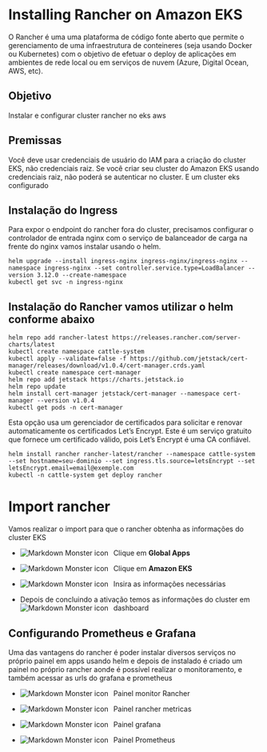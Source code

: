 # Installing Rancher on Amazon EKS

O Rancher é uma uma plataforma de código fonte aberto que permite o gerenciamento de uma infraestrutura de conteineres (seja usando Docker ou Kubernetes) com o objetivo de efetuar o deploy de aplicações em ambientes de rede local ou em serviços de nuvem (Azure, Digital Ocean, AWS, etc).

## Objetivo
Instalar e configurar cluster rancher no eks aws

## Premissas
Você deve usar credenciais de usuário do IAM para a criação do cluster EKS, não credenciais raiz. Se você criar seu cluster do Amazon EKS usando credenciais raiz, não poderá se autenticar no cluster.
E um cluster eks configurado

## Instalação do Ingress
Para expor o endpoint do rancher fora do cluster, precisamos configurar o controlador de entrada nginx com o serviço de balanceador de carga na frente do nginx vamos instalar usando o helm.
```
helm upgrade --install ingress-nginx ingress-nginx/ingress-nginx --namespace ingress-nginx --set controller.service.type=LoadBalancer --version 3.12.0 --create-namespace
kubectl get svc -n ingress-nginx
```
## Instalação do Rancher vamos utilizar o helm conforme abaixo 
```
helm repo add rancher-latest https://releases.rancher.com/server-charts/latest
kubectl create namespace cattle-system
kubectl apply --validate=false -f https://github.com/jetstack/cert-manager/releases/download/v1.0.4/cert-manager.crds.yaml
kubectl create namespace cert-manager
helm repo add jetstack https://charts.jetstack.io
helm repo update
helm install cert-manager jetstack/cert-manager --namespace cert-manager --version v1.0.4
kubectl get pods -n cert-manager
```
Esta opção usa um gerenciador de certificados para solicitar e renovar automaticamente os certificados Let’s Encrypt. Este é um serviço gratuito que fornece um certificado válido, pois Let’s Encrypt é uma CA confiável.
```
helm install rancher rancher-latest/rancher --namespace cattle-system --set hostname=seu-dominio --set ingress.tls.source=letsEncrypt --set letsEncrypt.email=email@exemple.com
kubectl -n cattle-system get deploy rancher
```

# Import rancher

Vamos realizar o import para que o rancher obtenha as informações do cluster EKS

- Clique em **Global Apps**
<img src="https://i.imgur.com/Jm2xATH.png"
     alt="Markdown Monster icon"
     style="float: left; margin-right: 10px;" />

- Clique em **Amazon EKS**
<img src="https://i.imgur.com/6cv0f8J.png"
     alt="Markdown Monster icon"
     style="float: left; margin-right: 10px;" />

- Insira as informações necessárias
<img src="https://i.imgur.com/ASN6ett.png"
     alt="Markdown Monster icon"
     style="float: left; margin-right: 10px;" />

- Depois de concluindo a ativação temos as informações do cluster em dashboard
<img src="https://i.imgur.com/hLksD82.png"
     alt="Markdown Monster icon"
     style="float: left; margin-right: 10px;" />

## Configurando Prometheus e Grafana

Uma das vantagens do rancher é poder instalar diversos serviços no próprio painel em apps usando helm e depois de instalado é criado um painel no próprio rancher aonde é possível realizar o monitoramento, e também acessar as urls do grafana e prometheus

- Painel monitor Rancher
<img src="https://i.imgur.com/s4mB65W.png"
     alt="Markdown Monster icon"
     style="float: left; margin-right: 10px;" />

- Painel rancher metricas
<img src="https://i.imgur.com/gaxuCHn.png"
     alt="Markdown Monster icon"
     style="float: left; margin-right: 10px;" />

- Painel grafana 
<img src="https://i.imgur.com/9RljEVH.png"
     alt="Markdown Monster icon"
     style="float: left; margin-right: 10px;" />

- Painel Prometheus
<img src="https://i.imgur.com/3oVYwOJ.png"
     alt="Markdown Monster icon"
     style="float: left; margin-right: 10px;" />

